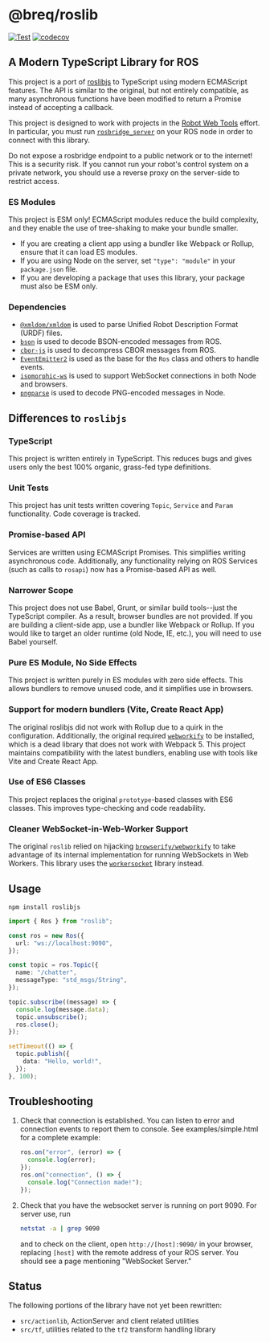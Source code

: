 # @breq/roslib

[![Test](https://github.com/Breq16/roslibjs/actions/workflows/test.yml/badge.svg)](https://github.com/Breq16/roslibjs/actions/workflows/test.yml)
[![codecov](https://codecov.io/gh/Breq16/roslibjs/branch/develop/graph/badge.svg?token=3RK2PR2PH4)](https://codecov.io/gh/Breq16/roslibjs)

## A Modern TypeScript Library for ROS

This project is a port of [roslibjs](http://wiki.ros.org/roslibjs) to TypeScript using modern ECMAScript features. The API is similar to the original, but not entirely compatible, as many asynchronous functions have been modified to return a Promise instead of accepting a callback.

This project is designed to work with projects in the [Robot Web Tools](http://robotwebtools.org/) effort. In particular, you must run [`rosbridge_server`](http://wiki.ros.org/rosbridge_server) on your ROS node in order to connect with this library.

Do not expose a rosbridge endpoint to a public network or to the internet! This is a security risk. If you cannot run your robot's control system on a private network, you should use a reverse proxy on the server-side to restrict access.

### ES Modules

This project is ESM only! ECMAScript modules reduce the build complexity, and they enable the use of tree-shaking to make your bundle smaller.

- If you are creating a client app using a bundler like Webpack or Rollup, ensure that it can load ES modules.
- If you are using Node on the server, set `"type": "module"` in your `package.json` file.
- If you are developing a package that uses this library, your package must also be ESM only.

### Dependencies

- [`@xmldom/xmldom`](https://github.com/xmldom/xmldom) is used to parse Unified Robot Description Format (URDF) files.
- [`bson`](https://github.com/mongodb/js-bson) is used to decode BSON-encoded messages from ROS.
- [`cbor-js`](https://github.com/paroga/cbor-js) is used to decompress CBOR messages from ROS.
- [`EventEmitter2`](https://github.com/EventEmitter2/EventEmitter2) is used as the base for the `Ros` class and others to handle events.
- [`isomorphic-ws`](https://github.com/heineiuo/isomorphic-ws/) is used to support WebSocket connections in both Node and browsers.
- [`pngparse`](https://github.com/darkskyapp/pngparse) is used to decode PNG-encoded messages in Node.

## Differences to `roslibjs`

### TypeScript

This project is written entirely in TypeScript. This reduces bugs and gives users only the best 100% organic, grass-fed type definitions.

### Unit Tests

This project has unit tests written covering `Topic`, `Service` and `Param` functionality. Code coverage is tracked.

### Promise-based API

Services are written using ECMAScript Promises. This simplifies writing asynchronous code. Additionally, any functionality relying on ROS Services (such as calls to `rosapi`) now has a Promise-based API as well.

### Narrower Scope

This project does not use Babel, Grunt, or similar build tools--just the TypeScript compiler. As a result, browser bundles are not provided. If you are building a client-side app, use a bundler like Webpack or Rollup. If you would like to target an older runtime (old Node, IE, etc.), you will need to use Babel yourself.

### Pure ES Module, No Side Effects

This project is written purely in ES modules with zero side effects. This allows bundlers to remove unused code, and it simplifies use in browsers.

### Support for modern bundlers (Vite, Create React App)

The original roslibjs did not work with Rollup due to a quirk in the configuration. Additionally, the original required [`webworkify`](https://github.com/browserify/webworkify) to be installed, which is a dead library that does not work with Webpack 5. This project maintains compatibility with the latest bundlers, enabling use with tools like Vite and Create React App.

### Use of ES6 Classes

This project replaces the original `prototype`-based classes with ES6 classes. This improves type-checking and code readability.

### Cleaner WebSocket-in-Web-Worker Support

The original `roslib` relied on hijacking [`browserify/webworkify`](https://github.com/browserify/webworkify) to take advantage of its internal implementation for running WebSockets in Web Workers. This library uses the [`workersocket`](https://github.com/Breq16/workersocket) library instead.

## Usage

```
npm install roslibjs
```

```ts
import { Ros } from "roslib";

const ros = new Ros({
  url: "ws://localhost:9090",
});

const topic = ros.Topic({
  name: "/chatter",
  messageType: "std_msgs/String",
});

topic.subscribe((message) => {
  console.log(message.data);
  topic.unsubscribe();
  ros.close();
});

setTimeout(() => {
  topic.publish({
    data: "Hello, world!",
  });
}, 100);
```

## Troubleshooting

1. Check that connection is established. You can listen to error and
   connection events to report them to console. See
   examples/simple.html for a complete example:

   ```ts
   ros.on("error", (error) => {
     console.log(error);
   });
   ros.on("connection", () => {
     console.log("Connection made!");
   });
   ```

2. Check that you have the websocket server is running on
   port 9090. For server use, run

   ```bash
   netstat -a | grep 9090
   ```

   and to check on the client, open `http://[host]:9090/` in your browser,
   replacing `[host]` with the remote address of your ROS server. You should
   see a page mentioning "WebSocket Server."

## Status

The following portions of the library have not yet been rewritten:

- `src/actionlib`, ActionServer and client related utilities
- `src/tf`, utilities related to the `tf2` transform handling library

